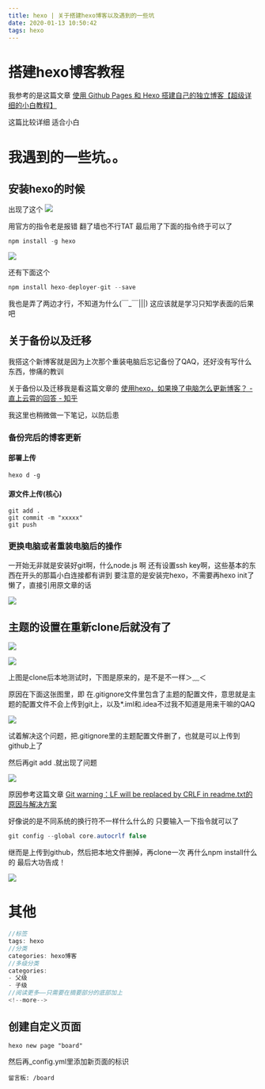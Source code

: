 ```yaml
---
title: hexo | 关于搭建hexo博客以及遇到的一些坑
date: 2020-01-13 10:50:42
tags: hexo
---
```

# 搭建hexo博客教程

我参考的是这篇文章 [使用 Github Pages 和 Hexo 搭建自己的独立博客【超级详细的小白教程】](https://blog.csdn.net/qq_36759224/article/details/82121420)

这篇比较详细 适合小白

# 我遇到的一些坑。。
## 安装hexo的时候
出现了这个
![](关于搭建hexo博客以及遇到的一些坑/1.png)

用官方的指令老是报错
翻了墙也不行TAT
最后用了下面的指令终于可以了

```c
npm install -g hexo
```
<!--more-->

![](关于搭建hexo博客以及遇到的一些坑/2.png)

还有下面这个
```c
npm install hexo-deployer-git --save
```

我也是弄了两边才行，不知道为什么(￣_￣|||)
这应该就是学习只知学表面的后果吧

## 关于备份以及迁移

我搭这个新博客就是因为上次那个重装电脑后忘记备份了QAQ，还好没有写什么东西，惨痛的教训

关于备份以及迁移我是看这篇文章的
[使用hexo，如果换了电脑怎么更新博客？ - 直上云霄的回答 - 知乎](https://www.zhihu.com/question/21193762/answer/489124966)

我这里也稍微做一下笔记，以防后患

### 备份完后的博客更新
#### 部署上传
```git
hexo d -g
```
#### 源文件上传(核心)

```git
git add .
git commit -m "xxxxx"
git push
```

### 更换电脑或者重装电脑后的操作

一开始无非就是安装好git啊，什么node.js
啊 还有设置ssh key啊，这些基本的东西在开头的那篇小白连接都有讲到
要注意的是安装完hexo，不需要再hexo init了
懒了，直接引用原文章的话

![](关于搭建hexo博客以及遇到的一些坑/4.png)

## 主题的设置在重新clone后就没有了

![](关于搭建hexo博客以及遇到的一些坑/7.png)

![](关于搭建hexo博客以及遇到的一些坑/8.png)

上图是clone后本地测试时，下图是原来的，是不是不一样＞﹏＜

原因在下面这张图里，即 在.gitignore文件里包含了主题的配置文件，意思就是主题的配置文件不会上传到git上，以及*.iml和.idea不过我不知道是用来干嘛的QAQ

![](关于搭建hexo博客以及遇到的一些坑/5.png)

试着解决这个问题，把.gitignore里的主题配置文件删了，也就是可以上传到github上了

然后再git add .就出现了问题

![](关于搭建hexo博客以及遇到的一些坑/9.png)

原因参考这篇文章 [Git warning：LF will be replaced by CRLF in readme.txt的原因与解决方案](https://blog.csdn.net/Starry_Night9280/article/details/53207928)


好像说的是不同系统的换行符不一样什么什么的
只要输入一下指令就可以了
```java
git config --global core.autocrlf false
```
继而是上传到github，然后把本地文件删掉，再clone一次
再什么npm install什么的
最后大功告成！

![](关于搭建hexo博客以及遇到的一些坑/10.png)

# 其他
```java
//标签
tags: hexo
//分类
categories: hexo博客
//多级分类
categories: 
- 父级
- 子级
//阅读更多——只需要在摘要部分的底部加上
<!--more-->

```
## 创建自定义页面
```
hexo new page "board"
```
然后再_config.yml里添加新页面的标识
```
留言板: /board
```